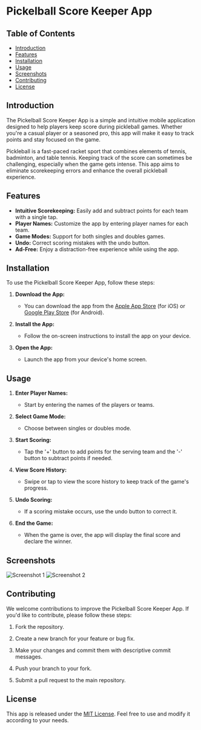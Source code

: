 # Pickelball Score Keeper App

## Table of Contents

- [Introduction](#introduction)
- [Features](#features)
- [Installation](#installation)
- [Usage](#usage)
- [Screenshots](#screenshots)
- [Contributing](#contributing)
- [License](#license)

## Introduction

The Pickelball Score Keeper App is a simple and intuitive mobile application designed to help players keep score during pickleball games. Whether you're a casual player or a seasoned pro, this app will make it easy to track points and stay focused on the game.

Pickleball is a fast-paced racket sport that combines elements of tennis, badminton, and table tennis. Keeping track of the score can sometimes be challenging, especially when the game gets intense. This app aims to eliminate scorekeeping errors and enhance the overall pickleball experience.

## Features

- **Intuitive Scorekeeping:** Easily add and subtract points for each team with a single tap.
- **Player Names:** Customize the app by entering player names for each team.
- **Game Modes:** Support for both singles and doubles games.
- **Undo:** Correct scoring mistakes with the undo button.
- **Ad-Free:** Enjoy a distraction-free experience while using the app.

## Installation

To use the Pickelball Score Keeper App, follow these steps:

1. **Download the App:**
   - You can download the app from the [Apple App Store](https://apps.apple.com/us/app/pickleball-score-keeper/idXXXXXXXXX) (for iOS) or [Google Play Store](https://play.google.com/store/apps/details?id=com.example.pickleballscorekeeper) (for Android).

2. **Install the App:**
   - Follow the on-screen instructions to install the app on your device.

3. **Open the App:**
   - Launch the app from your device's home screen.

## Usage

1. **Enter Player Names:**
   - Start by entering the names of the players or teams.

2. **Select Game Mode:**
   - Choose between singles or doubles mode.

3. **Start Scoring:**
   - Tap the '+' button to add points for the serving team and the '-' button to subtract points if needed.

4. **View Score History:**
   - Swipe or tap to view the score history to keep track of the game's progress.

5. **Undo Scoring:**
   - If a scoring mistake occurs, use the undo button to correct it.

6. **End the Game:**
   - When the game is over, the app will display the final score and declare the winner.

## Screenshots

![Screenshot 1](screenshots/screenshot1.png)
![Screenshot 2](screenshots/screenshot2.png)

## Contributing

We welcome contributions to improve the Pickelball Score Keeper App. If you'd like to contribute, please follow these steps:

1. Fork the repository.

2. Create a new branch for your feature or bug fix.

3. Make your changes and commit them with descriptive commit messages.

4. Push your branch to your fork.

5. Submit a pull request to the main repository.

## License

This app is released under the [MIT License](LICENSE). Feel free to use and modify it according to your needs.
